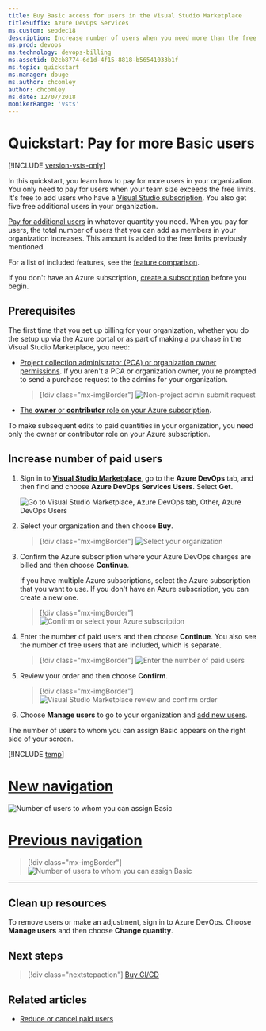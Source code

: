 ```yaml
---
title: Buy Basic access for users in the Visual Studio Marketplace
titleSuffix: Azure DevOps Services
ms.custom: seodec18
description: Increase number of users when you need more than the free amount via the Visual Studio Marketplace
ms.prod: devops
ms.technology: devops-billing
ms.assetid: 02cb8774-6d1d-4f15-8818-b56541033b1f
ms.topic: quickstart
ms.manager: douge
ms.author: chcomley
author: chcomley
ms.date: 12/07/2018
monikerRange: 'vsts'
---
```


# Quickstart: Pay for more Basic users

[!INCLUDE [version-vsts-only](../../_shared/version-vsts-only.md)]

In this quickstart, you learn how to pay for more users in your organization. You only need to pay for users when your team size exceeds the free limits. It's free to add users who have a [Visual Studio subscription](https://visualstudio.microsoft.com/subscriptions/). You also get five free additional users in your organization.

[Pay for additional users](https://marketplace.visualstudio.com/items?itemName=ms.vss-vstsuser) in whatever quantity you need. When you pay for users, the total number of users that you can add as members in your organization increases. This amount is added to the free limits previously mentioned.

For a list of included features, see the [feature comparison](https://visualstudio.microsoft.com/team-services/compare-features/).

If you don't have an Azure subscription, [create a subscription](https://azure.microsoft.com/pricing/purchase-options/) before you begin.

## Prerequisites

The first time that you set up billing for your organization, whether you do the setup up via the Azure portal or as part of making a purchase in the Visual Studio Marketplace, you need:

* [Project collection administrator (PCA) or organization owner permissions](../accounts/faq-add-delete-users.md#find-owner). If you aren't a PCA or organization owner, you're prompted to send a purchase request to the admins for your organization.

   > [!div class="mx-imgBorder"]
![Non-project admin submit request](_img/buy-more-basic-access/non-organization-admin-purchase-request.png)

* [The **owner** or **contributor** role on your Azure subscription](add-backup-billing-managers.md).

To make subsequent edits to paid quantities in your organization, you need only the owner or contributor role on your Azure subscription.

<a name="buy-access-vs-marketplace"></a>

## Increase number of paid users

1. Sign in to [**Visual Studio Marketplace**](https://marketplace.visualstudio.com/items?itemName=ms.vss-vstsuser), go to the **Azure DevOps** tab, and then find and choose **Azure DevOps Services Users**. Select **Get**.


   ![Go to Visual Studio Marketplace, Azure DevOps tab, Other, Azure DevOps Users](_img/buy-more-basic-access/marketplace-choose-get.png)

2. Select your organization and then choose **Buy**.

   > [!div class="mx-imgBorder"]
![Select your organization](_img/buy-more-basic-access/marketplace-choose-buy.png)

3. Confirm the Azure subscription where your Azure DevOps charges are billed and then choose **Continue**.

   If you have multiple Azure subscriptions, select the Azure subscription that you want to use. If you don't have an Azure subscription, you can create a new one.

   > [!div class="mx-imgBorder"]
![Confirm or select your Azure subscription](_img/buy-more-basic-access/marketplace-confirm-subscription.png)

4. Enter the number of paid users and then choose **Continue**. You also see the number of free users that are included, which is separate.

   > [!div class="mx-imgBorder"]
![Enter the number of paid users](_img/buy-more-basic-access/marketplace-select-number-of-users.png)

5. Review your order and then choose **Confirm**.

   > [!div class="mx-imgBorder"]
![Visual Studio Marketplace review and confirm order](_img/buy-more-basic-access/marketplace-choose-confirm.png)

6. Choose **Manage users** to go to your organization and [add new users](../accounts/add-organization-users.md).

The number of users to whom you can assign Basic appears on the right side of your screen.

[!INCLUDE [temp](../../_shared/new-navigation-cloud.md)]

# [New navigation](#tab/new-nav)

   ![Number of users to whom you can assign Basic](_img/buy-more-basic-access/users-summary.png)

# [Previous navigation](#tab/previous-nav)

   > [!div class="mx-imgBorder"]
![Number of users to whom you can assign Basic](_img/buy-more-basic-access/vsts-manage-users.png)

---

## Clean up resources

To remove users or make an adjustment, sign in to Azure DevOps. Choose **Manage users** and then choose **Change quantity**.

## Next steps

> [!div class="nextstepaction"]
> [Buy CI/CD](buy-more-build-vs.md#prerequisites)

## Related articles

* [Reduce or cancel paid users](reduce-cancel-paid-users.md)
